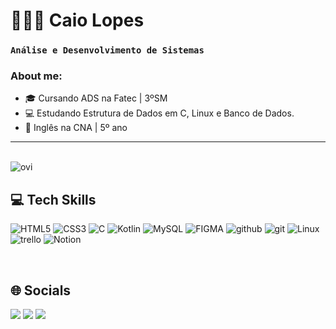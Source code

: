 # 🧑🏻‍💻 Caio Lopes

### **`Análise e Desenvolvimento de Sistemas`** 

### **About me:**

- 🎓 Cursando ADS na Fatec | 3ºSM
- 💻 Estudando Estrutura de Dados em C, Linux e Banco de Dados.
- 📕 Inglês na CNA | 5º ano

---
<br>

<img src="https://github-readme-stats.vercel.app/api/top-langs?username=Caio-Lopes16&show_icons=true&locale=en&layout=compact&theme=chartreuse-dark" alt="ovi" />

<br>

## 💻 Tech Skills
![HTML5](https://img.shields.io/badge/html5-%23E34F26.svg?style=for-the-badge&logo=html5&logoColor=white)
![CSS3](https://img.shields.io/badge/css3-%231572B6.svg?style=for-the-badge&logo=css3&logoColor=white)
![C](https://img.shields.io/badge/c-%2300599C.svg?style=for-the-badge&logo=c&logoColor=white)
![Kotlin](https://img.shields.io/badge/Kotlin-7F52FF?style=for-the-badge&logo=Kotlin&logoColor=white)
![MySQL](https://img.shields.io/badge/MySQL-4479A1?style=for-the-badge&logo=mysql&logoColor=white)
![FIGMA](https://img.shields.io/badge/FIGMA-ffffff?logo=figma&style=for-the-badge&color=a259ff&logoColor=ffffff)
![github](https://img.shields.io/badge/github-ffffff?logo=github&style=for-the-badge&color=272b33&logoColor=ffffff)
![git](https://img.shields.io/badge/git-ffffff?logo=git&style=for-the-badge&color=f05133&logoColor=ffffff)
![Linux](https://img.shields.io/badge/Linux-ffffff?logo=linux&style=for-the-badge&color=545252&logoColor=ffffff)
![trello](https://img.shields.io/badge/trello-ffffff?logo=trello&style=for-the-badge&color=0052cc&logoColor=ffffff)
![Notion](https://img.shields.io/badge/Notion-%23000000.svg?style=for-the-badge&logo=notion&logoColor=white)

<br>

## 🌐 Socials
<div>
  <!--E-mail-->
  <a href = "mailto:caio.lopes16022@gmail.com"><img src="https://img.shields.io/badge/-Gmail-%23333?style=for-the-badge&logo=gmail&logoColor=white"></a>
  <!--Linkedin-->
    <a href="https://www.linkedin.com/in/caio-lopes-pimenta-1602c/" target="_blank"><img src="https://img.shields.io/badge/-LinkedIn-%230077B5?style=for-the-badge&logo=linkedin&logoColor=white" target="_blank"></a> 
  <!--Instagram-->
  <a href="https://www.instagram.com/llopescaioo/" target="_blank"><img src="https://img.shields.io/badge/-Instagram-%23E4405F?style=for-the-badge&logo=instagram&logoColor=white"/></a>
</div> 

<br/>

